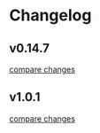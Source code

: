# Changelog


## v0.14.7

[compare changes](https://github.com/ragokan/kogara/compare/v0.0.0...v0.14.7)

## v1.0.1

[compare changes](https://github.com/ragokan/kogara/compare/v0.14.6...v1.0.1)

